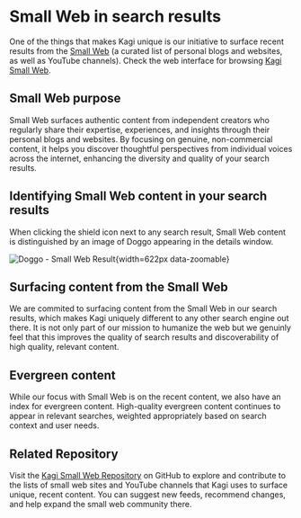 # Small Web in search results

One of the things that makes Kagi unique is our initiative to surface recent results from the [Small Web](https://blog.kagi.com/small-web) (a curated list of personal blogs and websites, as well as YouTube channels). Check the web interface for browsing [Kagi Small Web](https://kagi.com/smallweb).

## Small Web purpose
Small Web surfaces authentic content from independent creators who regularly share their expertise, experiences, and insights through their personal blogs and websites. By focusing on genuine, non-commercial content, it helps you discover thoughtful perspectives from individual voices across the internet, enhancing the diversity and quality of your search results.

## Identifying Small Web content in your search results
When clicking the shield icon next to any search result, Small Web content is distinguished by an image of Doggo appearing in the details window.

![Doggo - Small Web Result](./media/doggo_kagis_index_result.png){width=622px data-zoomable}

## Surfacing content from the Small Web
We are commited to surfacing content from the Small Web in our search results, which makes Kagi uniquely different to any other search engine out there. It is not only part of our mission to humanize the web but we genuinly feel that this improves the quality of search results and discoverability of high quality, relevant content.

## Evergreen content
While our focus with Small Web is on the recent content, we also have an index for evergreen content. High-quality evergreen content continues to appear in relevant searches, weighted appropriately based on search context and user needs.

## Related Repository
Visit the [Kagi Small Web Repository](https://github.com/kagisearch/smallweb) on GitHub to explore and contribute to the lists of small web sites and YouTube channels that Kagi uses to surface unique, recent content. You can suggest new feeds, recommend changes, and help expand the small web community there.
